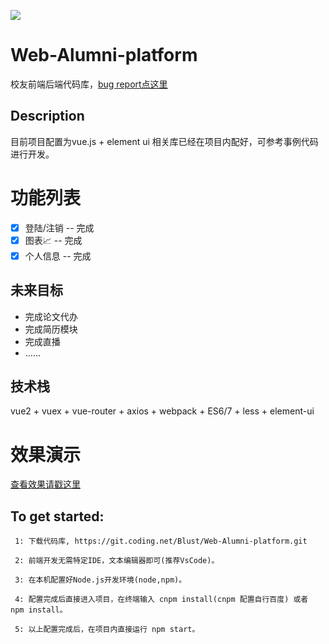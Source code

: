 ![](https://coding.net/u/Blust/p/Web-Alumni-platform/git/raw/master/logo.png)
# Web-Alumni-platform

校友前端后端代码库，[bug report点这里](https://coding.net/u/Blust/p/Web-Alumni-platform/topic/tag/6051414)

## Description
目前项目配置为vue.js + element ui
相关库已经在项目内配好，可参考事例代码进行开发。

# 功能列表

- [x] 登陆/注销 -- 完成 
- [x] 图表📈 -- 完成
- [x] 个人信息 -- 完成

## 未来目标

* 完成论文代办
* 完成简历模块
* 完成直播
* ......


## 技术栈

vue2 + vuex + vue-router + axios + webpack + ES6/7 + less + element-ui


# 效果演示

[查看效果请戳这里](http://sse-ustc.oss-cn-beijing.aliyuncs.com)

##  To get started:

     1: 下载代码库, https://git.coding.net/Blust/Web-Alumni-platform.git
     
     2: 前端开发无需特定IDE，文本编辑器即可(推荐VsCode)。
     
     3: 在本机配置好Node.js开发环境(node,npm)。
     
     4: 配置完成后直接进入项目，在终端输入 cnpm install(cnpm 配置自行百度) 或者 npm install。
     
     5: 以上配置完成后，在项目内直接运行 npm start。
